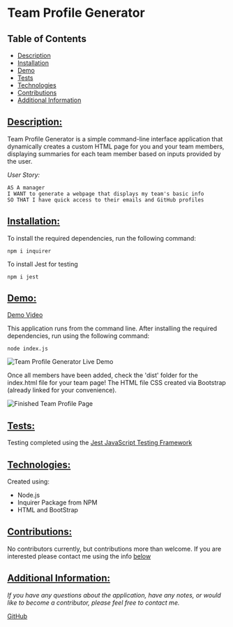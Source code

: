 # Team Profile Generator

## Table of Contents

* [Description](#description)
* [Installation](#installation)
* [Demo](#demo)
* [Tests](#tests)
* [Technologies](#technologies)
* [Contributions](#contributions)
* [Additional Information](#additional-information)

## [Description:](#table-of-contents)
Team Profile Generator is a simple command-line interface application that dynamically creates a custom HTML page for you and your team members, displaying summaries for each team member based on inputs provided by the user. 

*User Story:*
```
AS A manager
I WANT to generate a webpage that displays my team's basic info
SO THAT I have quick access to their emails and GitHub profiles
```

## [Installation:](#table-of-contents)
To install the required dependencies, run the following command:
```
npm i inquirer
```
To install Jest for testing
```
npm i jest
```

## [Demo:](#table-of-contents)
[Demo Video]()

This application runs from the command line. After installing the required dependencies, run using the following command:
```
node index.js
```
![Team Profile Generator Live Demo]()

Once all members have been added, check the 'dist' folder for the index.html file for your team page! The HTML file CSS created via Bootstrap (already linked for your convenience).

![Finished Team Profile Page]()

## [Tests:](#table-of-contents)
Testing completed using the [Jest JavaScript Testing Framework](https://jestjs.io/)

## [Technologies:](#table-of-contents)
Created using:
* Node.js
* Inquirer Package from NPM
* HTML and BootStrap


## [Contributions:](#table-of-contents)
No contributors currently, but contributions more than welcome. If you are interested please contact me using the info [below](#additional-information)

## [Additional Information:](#table-of-contents)
_If you have any questions about the application, have any notes, or would like to become a contributor, please feel free to contact me._

[GitHub](https://github.com/blindsweatyhansolo)